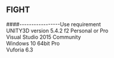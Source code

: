 ## FIGHT </br>
####-----------------Use requirement</br>
UNITY3D version 5.4.2 f2 Personal or Pro</br>
Visual Studio 2015 Community</br>
Windows 10 64bit Pro</br>
Vuforia 6.3</br>
